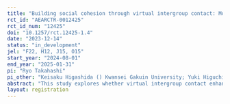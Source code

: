 ```yaml
---
title: "Building social cohesion through virtual intergroup contact: Mobile app experiment in Bangladesh"
rct_id: "AEARCTR-0012425"
rct_id_num: "12425"
doi: "10.1257/rct.12425-1.4"
date: "2023-12-14"
status: "in_development"
jel: "F22, H12, J15, O15"
start_year: "2024-08-01"
end_year: "2025-01-31"
pi: "Ryo Takahashi"
pi_other: "Keisaku Higashida () Kwansei Gakuin University; Yuki Higuchi () Sophia University; Mohammad Mosharraf Hossain () University of Chittagong; Mohammad Sujauddin () North South University"
abstract: "This study explores whether virtual intergroup contact enhances social cohesion between refugees and host communities. Given the rising number of refugees, tensions between refugees and host communities have intensified. While intergroup contact has been widely studied as a means to alleviate such tensions, the potential of virtual intergroup contact remains underexplored. To address this gap, we will conduct a randomized control trial in Bangladesh, a major host country for Rohingya refugees from Myanmar. We developed an original online gaming application where participants collaborate in teams to harvest fruit from a shared farm. In the treatment groups, teams will include computer-generated players (bots) representing Rohingya refugees, enabling us to simulate virtual intergroup interactions and flexibly adjust both the performance of these bots and the duration of interactions. We will assess its impact on general attitudes towards refugees, hostility through an incentivized joy-of-destruction experiment, and implicit bias using the list experiment technique."
layout: registration
---
```


